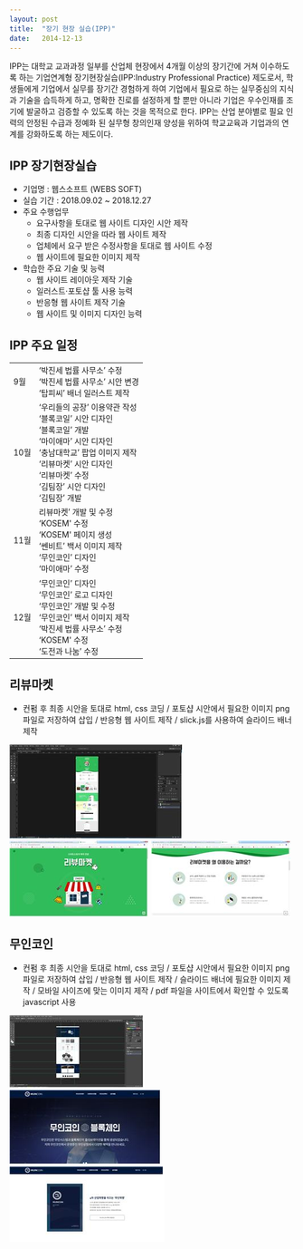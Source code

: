 ```yaml
---
layout: post
title:  "장기 현장 실습(IPP)"
date:   2014-12-13
---
```


<p class="intro"><span class="dropcap">I</span>PP는 대학교 교과과정 일부를 산업체 현장에서 4개월 이상의 장기간에 거쳐 이수하도록 하는 기업연계형 장기현장실습(IPP:Industry Professional Practice) 제도로서, 학생들에게 기업에서 실무를 장기간 경험하게 하여 기업에서 필요로 하는 실무중심의 지식과 기술을 습득하게 하고, 명확한 진로를 설정하게 할 뿐만 아니라 기업은 우수인재를 조기에 발굴하고 검증할 수 있도록 하는 것을 목적으로 한다.
IPP는 산업 분야별로 필요 인력의 안정된 수급과 정예화 된 실무형 창의인재 양성을 위하여 학교교육과 기업과의 연계를 강화하도록 하는 제도이다. </p>

## IPP 장기현장실습
* 기업명 : 웹스소프트 (WEBS SOFT)
* 실습 기간 : 2018.09.02 ~ 2018.12.27
* 주요 수행업무
  * 요구사항을 토대로 웹 사이트 디자인 시안 제작
  * 최종 디자인 시안을 따라 웹 사이트 제작
  * 업체에서 요구 받은 수정사항을 토대로 웹 사이트 수정
  * 웹 사이트에 필요한 이미지 제작
* 학습한 주요 기술 및 능력
  * 웹 사이트 레이아웃 제작 기술
  * 일러스트·포토샵 툴 사용 능력
  * 반응형 웹 사이트 제작 기술
  * 웹 사이트 및 이미지 디자인 능력

## IPP 주요 일정
<table>
  <tr>
    <td>9월</td>
    <td>‘박진세 법률 사무소’ 수정<br>
        ‘박진세 법률 사무소’ 시안 변경<br>
        ‘탑피씨’ 배너 일러스트 제작</td>
  </tr>
  <tr>
    <td>10월</td>
    <td>‘우리들의 공장’ 이용약관 작성<br>
        ‘블록코일’ 시안 디자인<br>
        ‘블록코일’ 개발<br>
        ‘마이애마’ 시안 디자인<br>
        ‘충남대학교’ 팝업 이미지 제작<br>
        ‘리뷰마켓’ 시안 디자인 <br>
        ‘리뷰마켓’ 수정<br>
        ‘김팀장’ 시안 디자인 <br>
        ‘김팀장’ 개발</td>
  </tr>
  <tr>
    <td>11월</td>
    <td>리뷰마켓’ 개발 및 수정<br>
        ‘KOSEM' 수정<br>
        ‘KOSEM' 페이지 생성<br>
        ‘쎈비트’ 백서 이미지 제작<br>
        ‘무인코인’ 디자인<br>
        ‘마이애마’ 수정</td>
  </tr>
  <tr>
    <td>12월</td>
    <td>‘무인코인’ 디자인<br>
    ‘무인코인’ 로고 디자인<br>
    ‘무인코인’ 개발 및 수정<br>
    ‘무인코인’ 백서 이미지 제작<br>
    ‘박진세 법률 사무소’ 수정<br>
    ‘KOSEM' 수정<br>
    ‘도전과 나눔’ 수정</td>
  </tr>
</table>

## 리뷰마켓
* 컨펌 후 최종 시안을 토대로 html, css 코딩 / 포토샵 시안에서 필요한 이미지 png 파일로 저장하여 삽입 / 반응형 웹 사이트 제작 / slick.js를 사용하여 슬라이드 배너 제작

<img class="ipp" src="/assets/img/ipp6.jpg">
<img class="ipp" src="/assets/img/ipp4.jpg">
<img class="ipp" src="/assets/img/ipp5.jpg">

## 무인코인
* 컨펌 후 최종 시안을 토대로 html, css 코딩 / 포토샵 시안에서 필요한 이미지 png 파일로 저장하여 삽입 / 반응형 웹 사이트 제작 / 슬라이드 배너에 필요한 이미지 제작 / 모바일 사이즈에 맞는 이미지 제작 / pdf 파일을 사이트에서 확인할 수 있도록 javascript 사용

<img class="ipp" src="/assets/img/ipp3.jpg">
<img class="ipp" src="/assets/img/ipp1.jpg">
<img class="ipp" src="/assets/img/ipp2.jpg">
